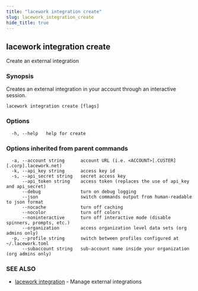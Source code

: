 ```yaml
---
title: "lacework integration create"
slug: lacework_integration_create
hide_title: true
---
```


## lacework integration create

Create an external integration

### Synopsis

Creates an external integration in your account through an interactive session.

```
lacework integration create [flags]
```

### Options

```
  -h, --help   help for create
```

### Options inherited from parent commands

```
  -a, --account string      account URL (i.e. <ACCOUNT>[.CUSTER][.corp].lacework.net)
  -k, --api_key string      access key id
  -s, --api_secret string   secret access key
      --api_token string    access token (replaces the use of api_key and api_secret)
      --debug               turn on debug logging
      --json                switch commands output from human-readable to json format
      --nocache             turn off caching
      --nocolor             turn off colors
      --noninteractive      turn off interactive mode (disable spinners, prompts, etc.)
      --organization        access organization level data sets (org admins only)
  -p, --profile string      switch between profiles configured at ~/.lacework.toml
      --subaccount string   sub-account name inside your organization (org admins only)
```

### SEE ALSO

* [lacework integration](lacework_integration.md)	 - Manage external integrations

